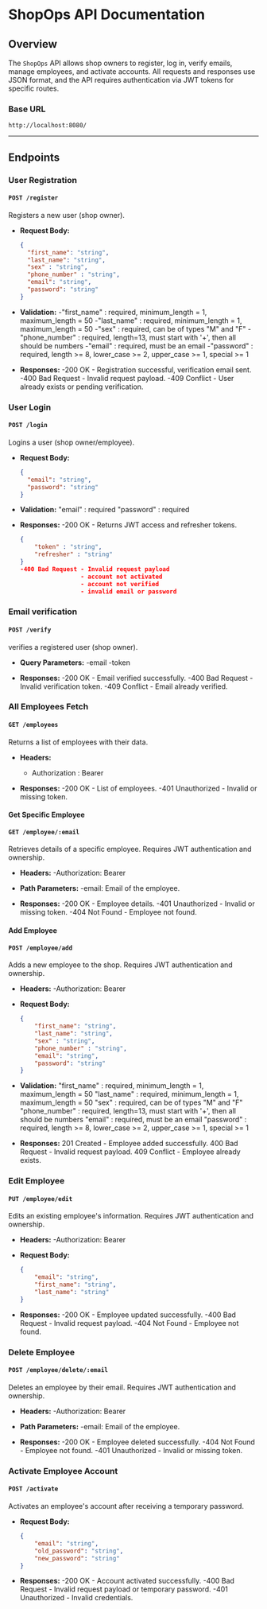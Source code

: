 # ShopOps API Documentation

## Overview
The `ShopOps` API allows shop owners to register, log in, verify emails, manage employees, and activate accounts. All requests and responses use JSON format, and the API requires authentication via JWT tokens for specific routes.

### Base URL
`http://localhost:8080/`

---

## Endpoints

### **User Registration**

#### `POST /register`
Registers a new user (shop owner).

- **Request Body:**
  ```json
  {
    "first_name": "string",
    "last_name": "string",
    "sex" : "string",
    "phone_number" : "string",
    "email": "string",
    "password": "string"
  }

- **Validation:**
  -"first_name" : required, minimum_length = 1, maximum_length = 50
  -"last_name" : required, minimum_length = 1, maximum_length = 50
  -"sex" : required, can be of types "M" and "F"
  -"phone_number" : required, length=13, must start with '+', then all should be numbers
  -"email" : required, must be an email
  -"password" : required, length >= 8, lower_case >= 2, upper_case >= 1, special >= 1


- **Responses:**
    -200 OK - Registration successful, verification email sent.
    -400 Bad Request - Invalid request payload.
    -409 Conflict - User already exists or pending verification.


### **User Login**

#### `POST /login`
Logins a user (shop owner/employee).

- **Request Body:**
  ```json
  {
    "email": "string",
    "password": "string"
  }

- **Validation:**
  "email" : required
  "password" : required


- **Responses:**
    -200 OK - Returns JWT access and refresher tokens.
    ```json
    {
        "token" : "string",
        "refresher" : "string"
    }
    -400 Bad Request - Invalid request payload
                     - account not activated
                     - account not verified 
                     - invalid email or password

### **Email verification**

#### `POST /verify`
verifies a registered user (shop owner).

- **Query Parameters:**
  -email
  -token

- **Responses:**
    -200 OK - Email verified successfully.
    -400 Bad Request - Invalid verification token.
    -409 Conflict - Email already verified.


### **All Employees Fetch**

#### `GET /employees`
Returns a list of employees with their data.

- **Headers:**
    - Authorization : Bearer <token>

- **Responses:**
    -200 OK - List of employees.
    -401 Unauthorized - Invalid or missing token.


#### **Get Specific Employee**

#### `GET /employee/:email`
Retrieves details of a specific employee. Requires JWT authentication and ownership.

- **Headers:**
    -Authorization: Bearer <token>

- **Path Parameters:**
    -email: Email of the employee.

- **Responses:**
    -200 OK - Employee details.
    -401 Unauthorized - Invalid or missing token.
    -404 Not Found - Employee not found.

#### **Add Employee**

#### `POST /employee/add`
Adds a new employee to the shop. Requires JWT authentication and ownership.

- **Headers:**
    -Authorization: Bearer <token>

- **Request Body:**
    ```json
    {
        "first_name": "string",
        "last_name": "string",
        "sex" : "string",
        "phone_number" : "string",
        "email": "string",
        "password": "string"
    }

- **Validation:**
    "first_name" : required, minimum_length = 1, maximum_length = 50
    "last_name" : required, minimum_length = 1, maximum_length = 50
    "sex" : required, can be of types "M" and "F"
    "phone_number" : required, length=13, must start with '+', then all should be numbers
    "email" : required, must be an email
    "password" : required, length >= 8, lower_case >= 2, upper_case >= 1, special >= 1

- **Responses:**
    201 Created - Employee added successfully.
    400 Bad Request - Invalid request payload.
    409 Conflict - Employee already exists.

### **Edit Employee**

#### `PUT /employee/edit`
Edits an existing employee's information. Requires JWT authentication and ownership.

- **Headers:**
    -Authorization: Bearer <token>

- **Request Body:**
    ```json
    {
        "email": "string",
        "first_name": "string",
        "last_name": "string"
    }

- **Responses:**
    -200 OK - Employee updated successfully.
    -400 Bad Request - Invalid request payload.
    -404 Not Found - Employee not found.

### **Delete Employee**
#### `POST /employee/delete/:email`
Deletes an employee by their email. Requires JWT authentication and ownership.

- **Headers:**
    -Authorization: Bearer <token>

- **Path Parameters:**
    -email: Email of the employee.

- **Responses:**
    -200 OK - Employee deleted successfully.
    -404 Not Found - Employee not found.
    -401 Unauthorized - Invalid or missing token.

### **Activate Employee Account**
#### `POST /activate`
Activates an employee's account after receiving a temporary password.

- **Request Body:**

    ```json
    {
        "email": "string",
        "old_password": "string",
        "new_password": "string"
    }
- **Responses:**
    -200 OK - Account activated successfully.
    -400 Bad Request - Invalid request payload or temporary password.
    -401 Unauthorized - Invalid credentials.

